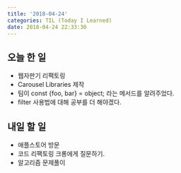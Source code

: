 ```yaml
---
title: '2018-04-24'
categories: TIL (Today I Learned)
date: 2018-04-24 22:33:30
---
```


## 오늘 한 일
  * 웹자판기 리팩토링
  * Carousel Libraries 제작
  * 팀이 const {foo, bar} = object; 라는 메서드를 알려주었다.
  * filter 사용법에 대해 공부를 더 해야겠다.


## 내일 할 일
  * 애플스토어 방문
  * 코드 리팩토링 크롱에게 질문하기.
  * 알고리즘 문제풀이